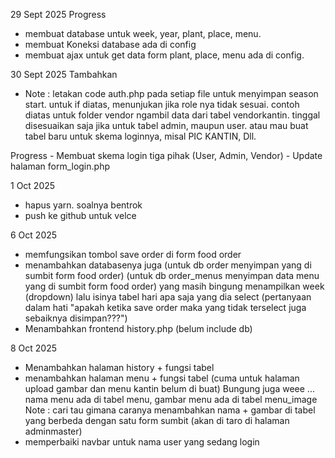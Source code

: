29 Sept 2025
Progress
- membuat database untuk week, year, plant, place, menu.
- membuat Koneksi database ada di config
- membuat ajax untuk get data form plant, place, menu ada di config.

30 Sept 2025
Tambahkan 

-   <?php include "../auth.php"; ?>
    <?php if ($_SESSION['role'] !== 'vendorkantin') { header("Location: ../form_login.php"); exit; } ?>

    Note : letakan code auth.php pada setiap file untuk menyimpan season start. untuk if diatas, menunjukan jika role nya tidak sesuai. contoh diatas untuk folder vendor ngambil data dari tabel vendorkantin. tinggal disesuaikan saja jika untuk tabel admin, maupun user. atau mau buat tabel baru untuk skema loginnya, misal PIC KANTIN, Dll.

Progress
    - Membuat skema login tiga pihak (User, Admin, Vendor)
    - Update halaman form_login.php

1 Oct 2025
 - hapus yarn. soalnya bentrok
 - push ke github untuk velce

 6 Oct 2025
 - memfungsikan tombol save order di form food order
 - menambahkan databasenya juga 
    (untuk db order menyimpan yang di sumbit form food order)
    (untuk db order_menus menyimpan data menu yang di sumbit form food order)
    yang masih bingung menampilkan week (dropdown) lalu isinya tabel hari apa saja yang dia select (pertanyaan dalam hati "apakah ketika save order maka yang tidak terselect juga sebaiknya disimpan???")
 - Menambahkan frontend history.php (belum include db)

8 Oct 2025
- Menambahkan halaman history + fungsi tabel
- menambahkan halaman menu + fungsi tabel (cuma untuk halaman upload gambar dan menu kantin belum di buat)
    Bungung juga weee ... nama menu ada di tabel menu, gambar menu ada di tabel menu_image
    Note : cari tau gimana caranya menambahkan nama + gambar di tabel yang berbeda dengan satu form sumbit (akan di taro di halaman adminmaster)
- memperbaiki navbar untuk nama user yang sedang login